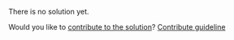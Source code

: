 
There is no solution yet.

Would you like to [contribute to the solution](https://github.com/BFEdev/BFE.dev-solutions/blob/main/quiz/comma-2_en.md)? [Contribute guideline](https://github.com/BFEdev/BFE.dev-solutions#how-to-contribute)
